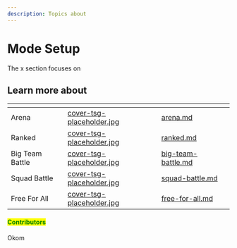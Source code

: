 ```yaml
---
description: Topics about
---
```


# Mode Setup

The x section focuses on&#x20;



## Learn more about

<table data-view="cards"><thead><tr><th></th><th data-hidden data-card-cover data-type="files"></th><th data-hidden data-card-target data-type="content-ref"></th></tr></thead><tbody><tr><td>Arena</td><td><a href="../../../.gitbook/assets/cover-tsg-placeholder.jpg">cover-tsg-placeholder.jpg</a></td><td><a href="arena.md">arena.md</a></td></tr><tr><td>Ranked</td><td><a href="../../../.gitbook/assets/cover-tsg-placeholder.jpg">cover-tsg-placeholder.jpg</a></td><td><a href="ranked.md">ranked.md</a></td></tr><tr><td>Big Team Battle</td><td><a href="../../../.gitbook/assets/cover-tsg-placeholder.jpg">cover-tsg-placeholder.jpg</a></td><td><a href="big-team-battle.md">big-team-battle.md</a></td></tr><tr><td>Squad Battle</td><td><a href="../../../.gitbook/assets/cover-tsg-placeholder.jpg">cover-tsg-placeholder.jpg</a></td><td><a href="squad-battle.md">squad-battle.md</a></td></tr><tr><td>Free For All</td><td><a href="../../../.gitbook/assets/cover-tsg-placeholder.jpg">cover-tsg-placeholder.jpg</a></td><td><a href="free-for-all.md">free-for-all.md</a></td></tr></tbody></table>



#### <mark style="color:green;">Contributors</mark>

Okom
